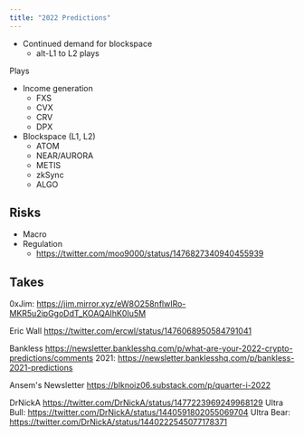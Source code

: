 ```yaml
---
title: "2022 Predictions"
---
```



* Continued demand for blockspace
	* alt-L1 to L2 plays

Plays

* Income generation
	* FXS
	* CVX
	* CRV
	* DPX
* Blockspace (L1, L2)
	* ATOM
	* NEAR/AURORA
	* METIS
	* zkSync
	* ALGO

## Risks
* Macro
* Regulation
	* https://twitter.com/moo9000/status/1476827340940455939

## Takes

0xJim:
https://jim.mirror.xyz/eW8O258nflwIRo-MKR5u2ipGgoDdT_KOAQAIhK0Iu5M

Eric Wall
https://twitter.com/ercwl/status/1476068950584791041

Bankless
https://newsletter.banklesshq.com/p/what-are-your-2022-crypto-predictions/comments
2021: https://newsletter.banklesshq.com/p/bankless-2021-predictions

Ansem's Newsletter
https://blknoiz06.substack.com/p/quarter-i-2022

DrNickA
https://twitter.com/DrNickA/status/1477223969249968129
Ultra Bull: https://twitter.com/DrNickA/status/1440591802055069704
Ultra Bear: https://twitter.com/DrNickA/status/1440222545077178371